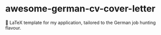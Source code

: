 # awesome-german-cv-cover-letter
🫶 LaTeX template for my application, tailored to the German job hunting flavour.
